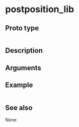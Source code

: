 # postposition_lib

## Proto type

```php

```

## Description


## Arguments


## Example

```php

```

## See also
None


